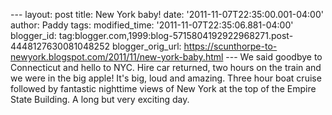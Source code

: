 \-\-- layout: post title: New York baby! date:
\'2011-11-07T22:35:00.001-04:00\' author: Paddy tags: modified\_time:
\'2011-11-07T22:35:06.881-04:00\' blogger\_id:
tag:blogger.com,1999:blog-5715804192922968271.post-4448127630081048252
blogger\_orig\_url:
https://scunthorpe-to-newyork.blogspot.com/2011/11/new-york-baby.html
\-\-- We said goodbye to Connecticut and hello to NYC. Hire car
returned, two hours on the train and we were in the big apple! It\'s
big, loud and amazing. Three hour boat cruise followed by fantastic
nighttime views of New York at the top of the Empire State Building. A
long but very exciting day.
